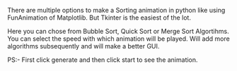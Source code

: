 There are multiple options to make a Sorting animation in python like using FunAnimation of Matplotlib.
But Tkinter is the easiest of the lot.

Here you can chose from Bubble Sort, Quick Sort or Merge Sort Algortihms. You can select the speed with which animation will be played.
Will add more algorithms subsequently and will make a better GUI.

PS:- First click generate and then click start to see the animation.
